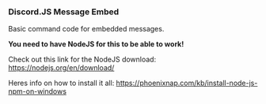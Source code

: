 ### Discord.JS Message Embed
Basic command code for embedded messages.

**You need to have NodeJS for this to be able to work!**

Check out this link for the NodeJS download: https://nodejs.org/en/download/

Heres info on how to install it all: https://phoenixnap.com/kb/install-node-js-npm-on-windows
